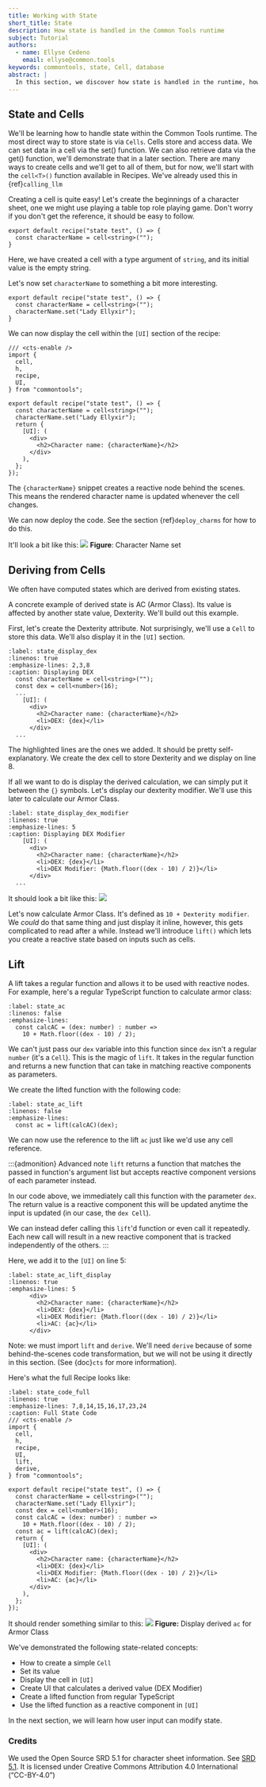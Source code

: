 ```yaml
---
title: Working with State
short_title: State
description: How state is handled in the Common Tools runtime
subject: Tutorial
authors:
  - name: Ellyse Cedeno
    email: ellyse@common.tools
keywords: commontools, state, Cell, database
abstract: |
  In this section, we discover how state is handled in the runtime, how persistence is related, and discuss common patterns to use.
---
```

## State and Cells

We'll be learning how to handle state within the Common Tools runtime.
The most direct way to store state is via `Cells`.
Cells store and access data. We can set data in a cell via the set() function. We can also retrieve data via the get() function, we'll demonstrate that in a later section.
There are many ways to create cells and we'll get to all of them, but for now, we'll start with the `cell<T>()` function available in Recipes.
We've already used this in {ref}`calling_llm`

Creating a cell is quite easy! Let's create the beginnings of a
character sheet, one we might use playing a table top role playing game. Don't worry if you don't get the reference, it should be easy to follow.

```{code-block} typescript
export default recipe("state test", () => {
  const characterName = cell<string>("");
}
```
Here, we have created a cell with a type argument of `string`,
and its initial value is the empty string.

Let's now set `characterName` to something a bit more interesting.

```{code-block} typescript
export default recipe("state test", () => {
  const characterName = cell<string>("");
  characterName.set("Lady Ellyxir");
}
```
We can now display the cell within the `[UI]` section of the recipe:
```{code-block} typescript
/// <cts-enable />
import {
  cell,
  h,
  recipe,
  UI,
} from "commontools";

export default recipe("state test", () => {
  const characterName = cell<string>("");
  characterName.set("Lady Ellyxir");
  return {
    [UI]: (
      <div>
        <h2>Character name: {characterName}</h2>
      </div>
    ),
  };
});
```
The `{characterName}` snippet creates a reactive node behind the scenes. This means the rendered character name is updated whenever the cell changes.

We can now deploy the code. See the section {ref}`deploy_charms` for how to do this.

It'll look a bit like this:
![](./images/state_charname.png)
**Figure**: Character Name set

## Deriving from Cells

We often have computed states which are derived from existing states.

A concrete example of derived state is AC (Armor Class).
Its value is affected by another state value, Dexterity.
We'll build out this example.

First, let's create the Dexterity attribute. Not surprisingly, we'll use a `Cell` to store this data. We'll also display it in the `[UI]` section.

```{code-block} typescript
:label: state_display_dex
:linenos: true
:emphasize-lines: 2,3,8
:caption: Displaying DEX
  const characterName = cell<string>("");
  const dex = cell<number>(16);
  ...
    [UI]: (
      <div>
        <h2>Character name: {characterName}</h2>
        <li>DEX: {dex}</li>
      </div>
  ...
```
The highlighted lines are the ones we added. It should be pretty self-explanatory. We create the dex cell to store Dexterity and we display on line 8.

If all we want to do is display the derived calculation, we can simply put it between the `{}` symbols. Let's display our dexterity modifier. We'll use this later to calculate our Armor Class.

```{code-block} typescript
:label: state_display_dex_modifier
:linenos: true
:emphasize-lines: 5
:caption: Displaying DEX Modifier
    [UI]: (
      <div>
        <h2>Character name: {characterName}</h2>
        <li>DEX: {dex}</li>
        <li>DEX Modifier: {Math.floor((dex - 10) / 2)}</li>
      </div>
  ...
```

It should look a bit like this:
![](./images/state_dex_mod.png)

Let's now calculate Armor Class.
It's defined as `10 + Dexterity modifier`. We *could* do that same thing
and just display it inline, however, this gets complicated to read
after a while. Instead we'll introduce `lift()` which lets you
create a reactive state based on inputs such as cells.

## Lift

A lift takes a regular function and allows it to be used with
reactive nodes. For example, here's a regular TypeScript function to
calculate armor class:
```{code-block} typescript
:label: state_ac
:linenos: false
:emphasize-lines: 
  const calcAC = (dex: number) : number =>
    10 + Math.floor((dex - 10) / 2);
```

We can't just pass our `dex` variable into this function since `dex` isn't a regular `number` (it's a `Cell`). This is the magic of `lift`. It takes in the regular function and returns a new function that can take in matching reactive components as parameters.

We create the lifted function with the following code:
```{code-block} typescript
:label: state_ac_lift
:linenos: false
:emphasize-lines: 
  const ac = lift(calcAC)(dex);
```
We can now use the reference to the lift `ac` just like we'd use any cell reference.

:::{admonition} Advanced note
`lift` returns a function that matches the passed in function's
argument list but accepts reactive component versions of each parameter instead.

In our code above, we immediately call this function with the parameter `dex`.
The return value is a reactive component this will be updated anytime
the input is updated (in our case, the `dex Cell`).

We can instead defer calling this `lift`'d function or even call it repeatedly. Each new call will result in a new reactive component that is tracked independently of the others.
:::

Here, we add it to the `[UI]` on line 5:
```{code-block} typescript
:label: state_ac_lift_display
:linenos: true
:emphasize-lines: 5
      <div>
        <h2>Character name: {characterName}</h2>
        <li>DEX: {dex}</li>
        <li>DEX Modifier: {Math.floor((dex - 10) / 2)}</li>
        <li>AC: {ac}</li>
      </div>
```

Note: we must import `lift` and `derive`. We'll need `derive` because of some behind-the-scenes code transformation, but we will not be using it directly in this section. (See {doc}`cts` for more information).

Here's what the full Recipe looks like:
```{code-block} typescript
:label: state_code_full
:linenos: true
:emphasize-lines: 7,8,14,15,16,17,23,24
:caption: Full State Code
/// <cts-enable />
import {
  cell,
  h,
  recipe,
  UI,
  lift,
  derive,
} from "commontools";

export default recipe("state test", () => {
  const characterName = cell<string>("");
  characterName.set("Lady Ellyxir");
  const dex = cell<number>(16);
  const calcAC = (dex: number) : number =>
    10 + Math.floor((dex - 10) / 2);
  const ac = lift(calcAC)(dex);
  return {
    [UI]: (
      <div>
        <h2>Character name: {characterName}</h2>
        <li>DEX: {dex}</li>
        <li>DEX Modifier: {Math.floor((dex - 10) / 2)}</li>
        <li>AC: {ac}</li>
      </div>
    ),
  };
});
```

It should render something similar to this:
![](./images/state_ac.png)
**Figure:** Display derived `ac` for Armor Class

We've demonstrated the following state-related concepts:
* How to create a simple `Cell`
* Set its value
* Display the cell in `[UI]`
* Create UI that calculates a derived value (DEX Modifier)
* Create a lifted function from regular TypeScript
* Use the lifted function as a reactive component in `[UI]`

In the next section, we will learn how user input can
modify state.

### Credits
We used the Open Source SRD 5.1 for character sheet information.
See [SRD 5.1](https://www.dndbeyond.com/srd).
It is licensed under
Creative Commons Attribution 4.0 International (“CC-BY-4.0”)

